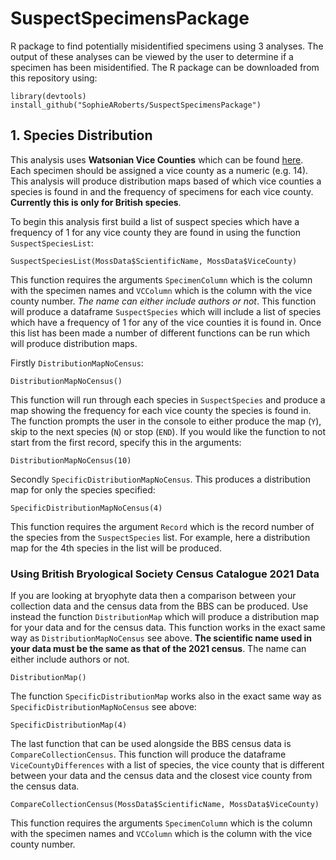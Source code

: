 # SuspectSpecimensPackage

R package to find potentially misidentified specimens using 3 analyses. The output of these analyses can be viewed by the user to determine if a specimen has been misidentified. The R package can be downloaded from this repository using:

```
library(devtools)
install_github("SophieARoberts/SuspectSpecimensPackage")
```

## 1. Species Distribution

This analysis uses **Watsonian Vice Counties** which can be found [here](https://www.brc.ac.uk/article/british-vice-counties).
Each specimen should be assigned a vice county as a numeric (e.g. 14).
This analysis will produce distribution maps based of which vice counties a species is found in and the frequency of specimens for each vice county. **Currently this is only for British species**.

To begin this analysis first build a list of suspect species which have a frequency of 1 for any vice county they are found in using the function `SuspectSpeciesList`:

```
SuspectSpeciesList(MossData$ScientificName, MossData$ViceCounty)
```

This function requires the arguments `SpecimenColumn` which is the column with the specimen names and `VCColumn` which is the column with the vice county number.
*The name can either include authors or not*.
This function will produce a dataframe `SuspectSpecies` which will include a list of species which have a frequency of 1 for any of the vice counties it is found in.
Once this list has been made a number of different functions can be run which will produce distribution maps.

Firstly `DistributionMapNoCensus`:

```
DistributionMapNoCensus()
```

This function will run through each species in `SuspectSpecies` and produce a map showing the frequency for each vice county the species is found in.
The function prompts the user in the console to either produce the map (`Y`), skip to the next species (`N`) or stop (`END`).
If you would like the function to not start from the first record, specify this in the arguments:

```
DistributionMapNoCensus(10)
```


Secondly `SpecificDistributionMapNoCensus`. This produces a distribution map for only the species specified:

```
SpecificDistributionMapNoCensus(4)
```

This function requires the argument `Record` which is the record number of the species from the `SuspectSpecies` list. For example, here a distribution map for the 4th species in the list will be produced.

### Using British Bryological Society Census Catalogue 2021 Data

If you are looking at bryophyte data then a comparison between your collection data and the census data from the BBS can be produced.
Use instead the function `DistributionMap` which will produce a distribution map for your data and for the census data. This function works in the exact same way as `DistributionMapNoCensus` see above.
**The scientific name used in your data must be the same as that of the 2021 census**.
The name can either include authors or not.

```
DistributionMap()
```
The function `SpecificDistributionMap` works also in the exact same way as `SpecificDistributionMapNoCensus` see above:

```
SpecificDistributionMap(4)
```
The last function that can be used alongside the BBS census data is `CompareCollectionCensus`. This function will produce the dataframe `ViceCountyDifferences` with a list of species, the vice county that is different between your data and the census data and the closest vice county from the census data.

```
CompareCollectionCensus(MossData$ScientificName, MossData$ViceCounty)
```
This function requires the arguments `SpecimenColumn` which is the column with the specimen names and `VCColumn` which is the column with the vice county number.

